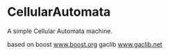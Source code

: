 # CellularAutomata
A simple Cellular Automata machine. 

based on 
boost
www.boost.org
gaclib
www.gaclib.net
